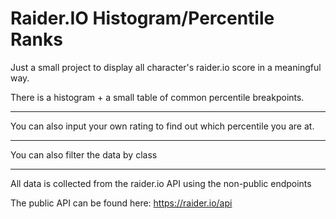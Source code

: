 # Raider.IO Histogram/Percentile Ranks

Just a small project to display all character's raider.io score in a
meaningful way.

There is a histogram + a small table of common percentile breakpoints.

---

You can also input your own rating to find out which percentile you are at.

---

You can also filter the data by class

---

All data is collected from the raider.io API using the non-public endpoints

The public API can be found here: https://raider.io/api